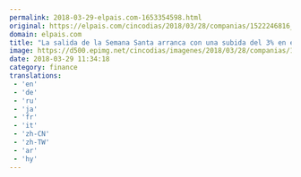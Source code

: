 ```yaml
---
permalink: 2018-03-29-elpais.com-1653354598.html
original: https://elpais.com/cincodias/2018/03/28/companias/1522246816_159984.html#?ref=rss&format=simple&link=link
domain: elpais.com
title: "La salida de la Semana Santa arranca con una subida del 3% en el gasóleo"
image: https://d500.epimg.net/cincodias/imagenes/2018/03/28/companias/1522246816_159984_1522266451_rrss_normal.jpg
date: 2018-03-29 11:34:18
category: finance
translations: 
 - 'en'
 - 'de'
 - 'ru'
 - 'ja'
 - 'fr'
 - 'it'
 - 'zh-CN'
 - 'zh-TW'
 - 'ar'
 - 'hy'
---
```


